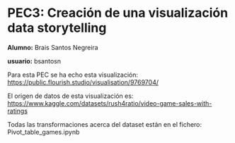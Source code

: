 # PEC3: Creación de una visualización data storytelling

<b>Alumno:</b> Brais Santos Negreira

<b>usuario:</b> bsantosn

Para esta PEC se ha echo esta visualización: https://public.flourish.studio/visualisation/9769704/

El origen de datos de esta visualización es: https://www.kaggle.com/datasets/rush4ratio/video-game-sales-with-ratings

Todas las transformaciones acerca del dataset están en el fichero: Pivot_table_games.ipynb
